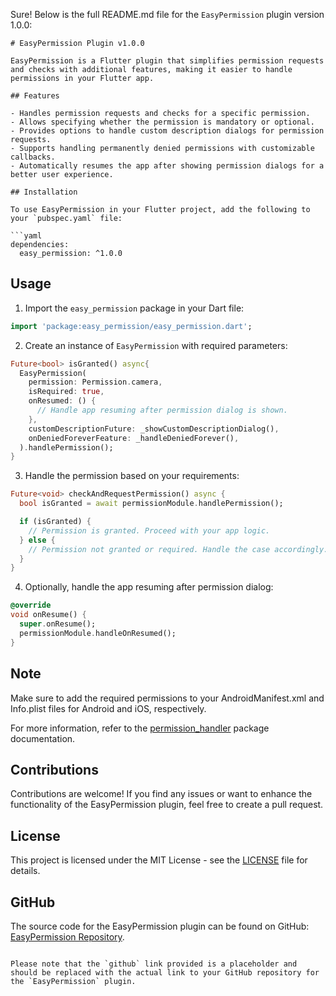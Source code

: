 Sure! Below is the full README.md file for the `EasyPermission` plugin version 1.0.0:

```
# EasyPermission Plugin v1.0.0

EasyPermission is a Flutter plugin that simplifies permission requests and checks with additional features, making it easier to handle permissions in your Flutter app.

## Features

- Handles permission requests and checks for a specific permission.
- Allows specifying whether the permission is mandatory or optional.
- Provides options to handle custom description dialogs for permission requests.
- Supports handling permanently denied permissions with customizable callbacks.
- Automatically resumes the app after showing permission dialogs for a better user experience.

## Installation

To use EasyPermission in your Flutter project, add the following to your `pubspec.yaml` file:

```yaml
dependencies:
  easy_permission: ^1.0.0
```

## Usage

1. Import the `easy_permission` package in your Dart file:

```dart
import 'package:easy_permission/easy_permission.dart';
```

2. Create an instance of `EasyPermission` with required parameters:

```dart
Future<bool> isGranted() async{
  EasyPermission(
    permission: Permission.camera,
    isRequired: true,
    onResumed: () {
      // Handle app resuming after permission dialog is shown.
    },
    customDescriptionFuture: _showCustomDescriptionDialog(),
    onDeniedForeverFeature: _handleDeniedForever(),
  ).handlePermission();
}
```

3. Handle the permission based on your requirements:

```dart
Future<void> checkAndRequestPermission() async {
  bool isGranted = await permissionModule.handlePermission();

  if (isGranted) {
    // Permission is granted. Proceed with your app logic.
  } else {
    // Permission not granted or required. Handle the case accordingly.
  }
}
```

4. Optionally, handle the app resuming after permission dialog:

```dart
@override
void onResume() {
  super.onResume();
  permissionModule.handleOnResumed();
}
```

## Note

Make sure to add the required permissions to your AndroidManifest.xml and Info.plist files for Android and iOS, respectively.

For more information, refer to the [permission_handler](https://pub.dev/packages/permission_handler) package documentation.

## Contributions

Contributions are welcome! If you find any issues or want to enhance the functionality of the EasyPermission plugin, feel free to create a pull request.

## License

This project is licensed under the MIT License - see the [LICENSE](https://github.com/georgesamirmansour/EasyPermission/blob/master/LICENSE) file for details.

## GitHub

The source code for the EasyPermission plugin can be found on GitHub: [EasyPermission Repository](https://github.com/georgesamirmansour/EasyPermission.git).
```

Please note that the `github` link provided is a placeholder and should be replaced with the actual link to your GitHub repository for the `EasyPermission` plugin.